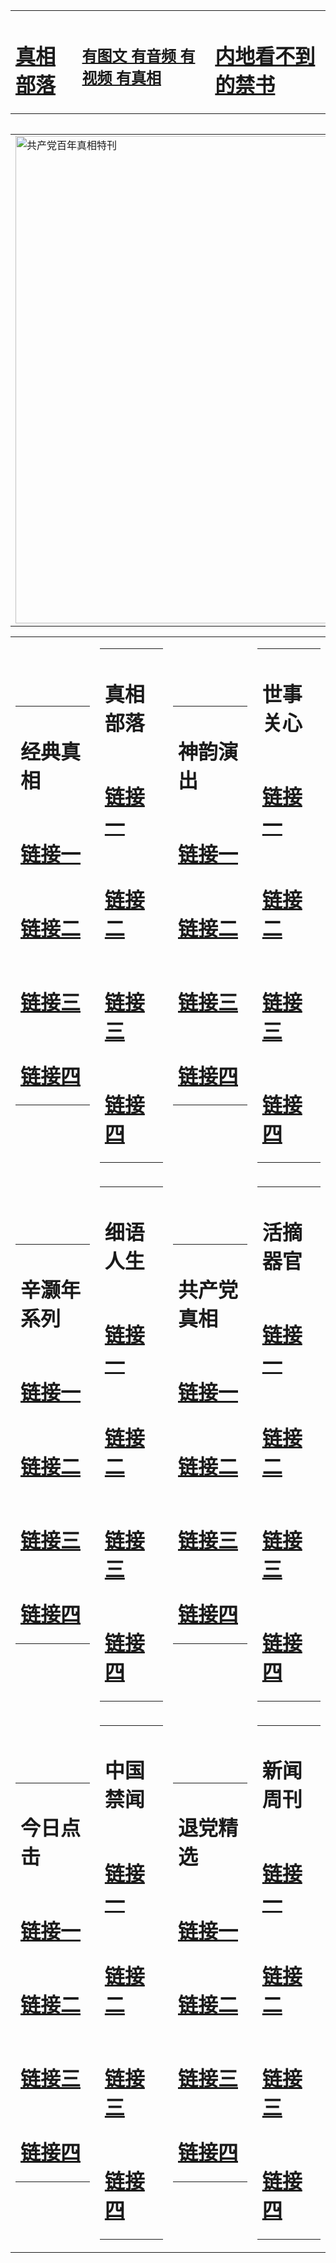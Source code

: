 <table><tr><td><H1><a href="http://t.cn/RXHraMe">真相部落</a></H1></td><td><H2><a href="http://t.cn/RXHrq4p">有图文 有音频 有视频 有真相</a></H2><td><H1><a href="http://t.cn/RXdFIes"> 内地看不到的禁书</a></H1></td></table><table><table><tr><td><a href="http://t.cn/RXdFJq2"><img src="http://0767.c14.eleadernet.com/zx/bngcd/gcdbnzx.jpg" width="780"  border="0" alt="共产党百年真相特刊"></a></td></tr></table><table><tr><td><table><tr><td ><h1>经典真相</h1></td></tr><tr><td><h1>  <a href="http://t.cn/RXHrGrm" target=_blank>链接一</a>  </h1></td></tr><tr><td><h1>  <a href="http://t.cn/RXHrhix" target=_blank>链接二</a>  </h1></td></tr><tr><td><h1>  <a href="http://po.st/gJAdW6" target=_blank>链接三</a>  </h1></td></tr><tr><td><h1>  <a href="http://po.st/Z2RXHx" target=_blank>链接四</a>  </h1></td></tr></table></td><td><table><tr><td ><h1>真相部落</h1></td></tr><tr><td><h1>  <a href="http://t.cn/RXHraR1" target=_blank>链接一</a>  </h1></td></tr><tr><td><h1>  <a href="http://t.cn/RXHrxs5" target=_blank>链接二</a>  </h1></td></tr><tr><td><h1>  <a href="http://po.st/hLiAQe" target=_blank>链接三</a>  </h1></td></tr><tr><td><h1>  <a href="http://po.st/F0AtEb" target=_blank>链接四</a>  </h1></td></tr></table></td><td><table><tr><td ><h1>神韵演出</h1></td></tr><tr><td><h1>  <a href="http://t.cn/RXHr7GL" target=_blank>链接一</a>  </h1></td></tr><tr><td><h1>  <a href="http://t.cn/RXHrJJp" target=_blank>链接二</a>  </h1></td></tr><tr><td><h1>  <a href="http://t.cn/RXHr7GL" target=_blank>链接三</a>  </h1></td></tr><tr><td><h1>  <a href="http://po.st/qtWgCV" target=_blank>链接四</a>  </h1></td></tr></table></td><td><table><tr><td ><h1>世事关心</h1></td></tr><tr><td><h1>  <a href="http://t.cn/RXdFIVZ" target=_blank>链接一</a>  </h1></td></tr><tr><td><h1>  <a href="http://t.cn/RXdFIMk" target=_blank>链接二</a>  </h1></td></tr><tr><td><h1>  <a href="http://po.st/dK1E6D" target=_blank>链接三</a>  </h1></td></tr><tr><td><h1>  <a href="http://po.st/OLHQu2" target=_blank>链接四</a>  </h1></td></tr></table></td></tr><tr><td><table><tr><td ><h1>辛灏年系列</h1></td></tr><tr><td><h1>  <a href="http://t.cn/RXHBDzu" target=_blank>链接一</a>  </h1></td></tr><tr><td><h1>  <a href="http://t.cn/RXEOCap" target=_blank>链接二</a>  </h1></td></tr><tr><td><h1>  <a href="http://t.cn/RXtdUyl" target=_blank>链接三</a>  </h1></td></tr><tr><td><h1>  <a href="http://po.st/WD4W3o" target=_blank>链接四</a>  </h1></td></tr></table></td><td><table><tr><td ><h1>细语人生</h1></td></tr><tr><td><h1>  <a href="http://t.cn/RXdFM1V" target=_blank>链接一</a>  </h1></td></tr><tr><td><h1>  <a href="http://t.cn/RXHria2" target=_blank>链接二</a>  </h1></td></tr><tr><td><h1>  <a href="http://t.cn/RXHroU6" target=_blank>链接三</a>  </h1></td></tr><tr><td><h1>  <a href="http://po.st/ziI7IM" target=_blank>链接四</a>  </h1></td></tr></table></td><td><table><tr><td ><h1>共产党真相</h1></td></tr><tr><td><h1>  <a href="http://t.cn/RXdFJq2" target=_blank>链接一</a>  </h1></td></tr><tr><td><h1>  <a href="http://t.cn/RXdFJJw" target=_blank>链接二</a>  </h1></td></tr><tr><td><h1>  <a href="http://po.st/EteRbP" target=_blank>链接三</a>  </h1></td></tr><tr><td><h1>  <a href="http://po.st/gbTNAT" target=_blank>链接四</a>  </h1></td></tr></table></td><td><table><tr><td ><h1>活摘器官</h1></td></tr><tr><td><h1>  <a href="http://t.cn/RXdFJkQ" target=_blank>链接一</a>  </h1></td></tr><tr><td><h1>  <a href="http://t.cn/RXdFihb" target=_blank>链接二</a>  </h1></td></tr><tr><td><h1>  <a href="http://po.st/kuovex" target=_blank>链接三</a>  </h1></td></tr><tr><td><h1>  <a href="http://po.st/EKA6sd" target=_blank>链接四</a>  </h1></td></tr></table></td></tr><tr><td><table><tr><td ><h1>今日点击</h1></td></tr><tr><td><h1>  <a href="http://t.cn/RXHr0Dh" target=_blank>链接一</a>  </h1></td></tr><tr><td><h1>  <a href="http://t.cn/RXtdbDc" target=_blank>链接二</a>  </h1></td></tr><tr><td><h1>  <a href="http://po.st/l8LJbW" target=_blank>链接三</a>  </h1></td></tr><tr><td><h1>  <a href="http://po.st/SGhCUK" target=_blank>链接四</a>  </h1></td></tr></table></td><td><table><tr><td ><h1>中国禁闻</h1></td></tr><tr><td><h1>  <a href="http://t.cn/RXdF6bv" target=_blank>链接一</a>  </h1></td></tr><tr><td><h1>  <a href="http://t.cn/RXHrOyR" target=_blank>链接二</a>  </h1></td></tr><tr><td><h1>  <a href="http://po.st/LRw5LT" target=_blank>链接三</a>  </h1></td></tr><tr><td><h1>  <a href="http://po.st/JzcUhD" target=_blank>链接四</a>  </h1></td></tr></table></td><td><table><tr><td ><h1>退党精选</h1></td></tr><tr><td><h1>  <a href="http://t.cn/RXHrOKl" target=_blank>链接一</a>  </h1></td></tr><tr><td><h1>  <a href="http://t.cn/RXdF61p" target=_blank>链接二</a>  </h1></td></tr><tr><td><h1>  <a href="http://po.st/4GbYWo" target=_blank>链接三</a>  </h1></td></tr><tr><td><h1>  <a href="http://po.st/jAKDnh" target=_blank>链接四</a>  </h1></td></tr></table></td><td><table><tr><td ><h1>新闻周刊</h1></td></tr><tr><td><h1>  <a href="http://t.cn/RXHr9Hd" target=_blank>链接一</a>  </h1></td></tr><tr><td><h1>  <a href="http://t.cn/RXdFo30" target=_blank>链接二</a>  </h1></td></tr><tr><td><h1>  <a href="http://po.st/zgoEKx" target=_blank>链接三</a>  </h1></td></tr><tr><td><h1>  <a href="http://t.cn/RXdFKUK" target=_blank>链接四</a>  </h1></td></tr></table></td></tr></table>
